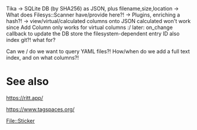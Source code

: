 Tika ->
    SQLite DB (by SHA256) as JSON, plus filename,size,location
    -> What does Filesys::Scanner have/provide here?!
    -> Plugins, enriching a hash?!
    -> view/virtual/calculated columns onto JSON
       calculated won't work since Add Column only works for virtual columns :/
later: on_change callback to update the DB
       store the filesystem-dependent entry ID
       also index git?! what for?

Can we / do we want to query YAML files?!
How/when do we add a full text index, and on what columns?!

# See also

https://ritt.app/

https://www.tagspaces.org/

[File::Sticker](https://metacpan.org/dist/File-Sticker)
